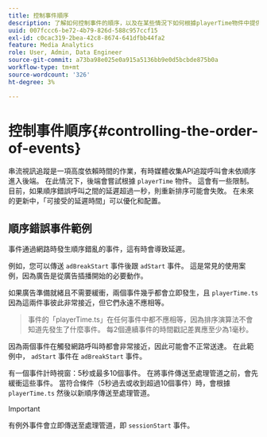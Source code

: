 ```yaml
---
title: 控制事件順序
description: 了解如何控制事件的順序，以及在某些情況下如何根據playerTime物件中提供的時間戳記重新排序事件。
uuid: 007fccc6-be72-4b79-826d-588c957ccf15
exl-id: c0cac319-2bea-42c8-8674-641dfbb44fa2
feature: Media Analytics
role: User, Admin, Data Engineer
source-git-commit: a73ba98e025e0a915a5136bb9e0d5bcbde875b0a
workflow-type: tm+mt
source-wordcount: '326'
ht-degree: 3%

---
```


# 控制事件順序{#controlling-the-order-of-events}

串流視訊追蹤是一項高度依賴時間的作業，有時媒體收集API追蹤呼叫會未依順序進入後端。 在此情況下，後端會嘗試根據 `playerTime` 物件。  這會有一些限制。 目前，如果順序錯誤呼叫之間的延遲超過一秒，則重新排序可能會失敗。 在未來的更新中，「可接受的延遲時間」可以優化和配置。

## 順序錯誤事件範例

事件通過網路時發生順序錯亂的事件，這有時會導致延遲。

例如，您可以傳送 `adBreakStart` 事件後跟 `adStart` 事件。 這是常見的使用案例，因為廣告是從廣告插播開始的必要動作。

如果廣告準備就緒且不需要緩衝，兩個事件幾乎都會立即發生，且 `playerTime.ts` 因為這兩件事彼此非常接近，但它們永遠不應相等。

> 事件的「playerTime.ts」在任何事件中都不應相等，因為排序演算法不會知道先發生了什麼事件。 每2個連續事件的時間戳記差異應至少為1毫秒。

因為兩個事件在觸發網路呼叫時都會非常接近，因此可能會不正常送達。 在此範例中， `adStart` 事件在 `adBreakStart` 事件。


有一個事件計時視窗：5秒或最多10個事件。 在將事件傳送至處理管道之前，會先緩衝這些事件。 當符合條件（5秒過去或收到超過10個事件）時，會根據 `playerTime.ts` 然後以新順序傳送至處理管道。

>[!IMPORTANT]
>
>有例外事件會立即傳送至處理管道，即 `sessionStart` 事件。
